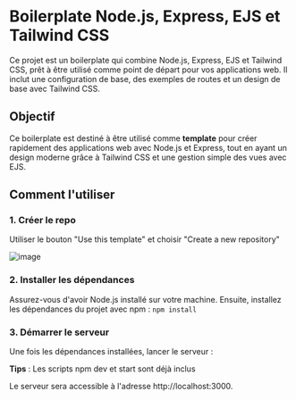 # Boilerplate Node.js, Express, EJS et Tailwind CSS

Ce projet est un boilerplate qui combine Node.js, Express, EJS et Tailwind CSS, prêt à être utilisé comme point de départ pour vos applications web. Il inclut une configuration de base, des exemples de routes et un design de base avec Tailwind CSS.

## Objectif

Ce boilerplate est destiné à être utilisé comme **template** pour créer rapidement des applications web avec Node.js et Express, tout en ayant un design moderne grâce à Tailwind CSS et une gestion simple des vues avec EJS.

## Comment l'utiliser

### 1. Créer le repo

Utiliser le bouton "Use this template" et choisir "Create a new repository"

![image](https://github.com/user-attachments/assets/aea74d33-cb61-4965-b4de-3a5b60dbd06d)

### 2. Installer les dépendances

Assurez-vous d'avoir Node.js installé sur votre machine. Ensuite, installez les dépendances du projet avec npm : `npm install`

### 3. Démarrer le serveur

Une fois les dépendances installées, lancer le serveur :

**Tips** : Les scripts npm dev et start sont déjà inclus

Le serveur sera accessible à l'adresse http://localhost:3000.
